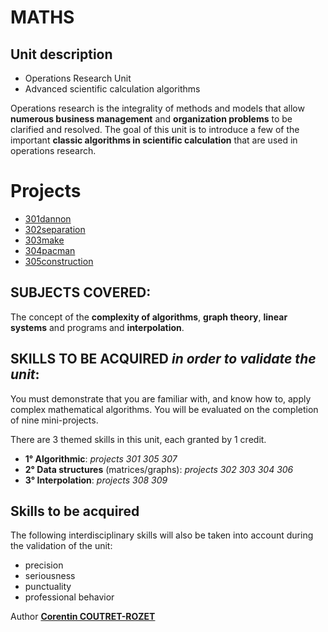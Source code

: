# MATHS

## Unit description

* Operations Research Unit
* Advanced scientific calculation algorithms

Operations research is the integrality of methods and models that allow **numerous business management** and **organization problems** to be clarified and resolved. The goal of this unit is to introduce a few of the important **classic algorithms in scientific calculation** that are used in operations research.

# Projects

* [301dannon](https://github.com/sheiiva/301danonn)
* [302separation](https://github.com/sheiiva/302separation)
* [303make](https://github.com/sheiiva/303make)
* [304pacman](https://github.com/sheiiva/304pacman)
* [305construction](https://github.com/sheiiva/305construction)


## SUBJECTS COVERED:
The concept of the **complexity of algorithms**, **graph theory**, **linear systems** and programs and **interpolation**.


## SKILLS TO BE ACQUIRED *in order to validate the unit*:
You must demonstrate that you are familiar with, and know how to, apply complex mathematical algorithms. 
You will be evaluated on the completion of nine mini-projects.

There are 3 themed skills in this unit, each granted by 1 credit.
* **1° Algorithmic**: *projects 301 305 307*
* **2° Data structures** (matrices/graphs): *projects 302 303 304 306*
* **3° Interpolation**: *projects 308 309*


## Skills to be acquired
The following interdisciplinary skills will also be taken into account during the validation of the unit:
* precision
* seriousness
* punctuality
* professional behavior


Author [**Corentin COUTRET-ROZET**](https://github.com/sheiiva)